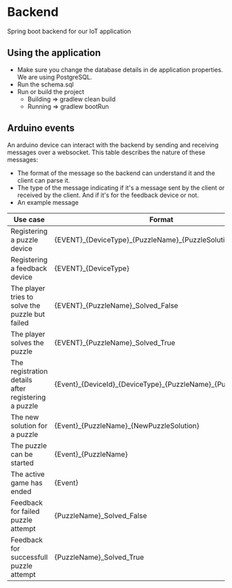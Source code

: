 # Backend
Spring boot backend for our IoT application

## Using the application

- Make sure you change the database details in de application properties. We are using PostgreSQL.
- Run the schema.sql
- Run or build the project
  - Building => gradlew clean build  
  - Running => gradlew bootRun

## Arduino events

An arduino device can interact with the backend by sending and receiving messages over a websocket. This table describes the nature of these messages:
- The format of the message so the backend can understand it and the client can parse it.
- The type of the message indicating if it's a message sent by the client or received by the client. And if it's for the feedback device or not.
- An example message

| Use case | Format | Type | Example |
| --- | --- | --- | --- |
| Registering a puzzle device | {EVENT}\_{DeviceType}\_{PuzzleName}\_{PuzzleSolution} | **Sent** | REGDEVP_ARDUINO_Puzzle1_666 |
| Registering a feedback device | {EVENT}\_{DeviceType} |  **Sent** | REGDEVF_ARDUINO_FEEDBACK |
| The player tries to solve the puzzle but failed | {EVENT}\_{PuzzleName}\_Solved\_False |  **Sent** | PATMPT_Puzzle1_Solved_False |
| The player solves the puzzle | {EVENT}\_{PuzzleName}\_Solved\_True |  **Sent** | PATMPT_Puzzle1_Solved_True |
| The registration details after registering a puzzle | {Event}\_{DeviceId}\_{DeviceType}\_{PuzzleName}\_{PuzzleSolution} | **Receive** | REGDET_1_ARDUINO_Puzzle1_666 |
| The new solution for a puzzle | {Event}\_{PuzzleName}\_{NewPuzzleSolution} | **Receive** | NEWSOL_Puzzle1_999 |
| The puzzle can be started | {Event}\_{PuzzleName} | **Receive** | STARTPZL_Puzzle1 |
| The active game has ended | {Event} |  **Receive** | ENDGAME |
| Feedback for failed puzzle attempt | {PuzzleName}\_Solved\_False |  **Receive / Feedback** | Puzzle1_Solved_False |
| Feedback for successfull puzzle attempt | {PuzzleName}\_Solved\_True |  **Receive / Feedback** | Puzzle1_Solved_True |

